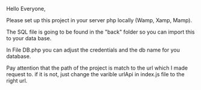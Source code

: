 Hello Everyone,

Please set up this project in your server php locally (Wamp, Xamp, Mamp).

The SQL file is going to be found in the "back" folder so you can import this to your data base.

In File DB.php you can adjust the credentials and the db name for you database.

Pay attention that the path of the project is match to the url which I made request to. if it is not, just change the varible urlApi in index.js file to the right url.
